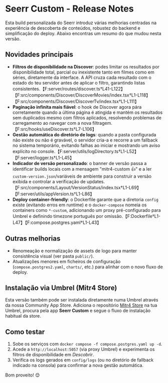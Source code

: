 # Seerr Custom - Release Notes

Esta build personalizada do Seerr introduz várias melhorias centradas na experiência de descoberta de conteúdos, robustez do backend e simplificação do deploy. Abaixo encontras um resumo do que mudou nesta versão.

## Novidades principais

- **Filtros de disponibilidade na Discover**: podes limitar os resultados por disponibilidade total, parcial ou inexistente tanto em filmes como em séries, diretamente da interface. A API cruza cada resultado com o estado do teu servidor antes de aplicar o filtro, garantindo listas consistentes.【F:server/routes/discover.ts†L41-L122】【F:src/components/Discover/DiscoverMovies/index.tsx†L1-L118】【F:src/components/Discover/DiscoverTv/index.tsx†L1-L111】
- **Paginação infinita mais fiável**: o hook de Discover agora pára corretamente quando a última página é atingida e mantém os resultados sem duplicados mesmo com filtros aplicados, resolvendo problemas de carregamento ao navegar com a nova filtragem.【F:src/hooks/useDiscover.ts†L7-L106】
- **Gestão automática do diretório de logs**: quando a pasta configurada não existe ou não é gravável, o servidor cria-a e recorre a um fallback no sistema temporário, evitando falhas ao iniciar e mostrando um aviso explícito no console.【F:server/utils/logDirectory.ts†L1-L52】【F:server/logger.ts†L1-L45】
- **Indicador de versão personalizado**: o banner de versão passa a identificar builds locais com a mensagem "mitr4-custom 👍" e a ler `custom-version.json`/variáveis de ambiente para construir a versão exibida e controlar a verificação de updates.【F:src/components/Layout/VersionStatus/index.tsx†L1-L69】【F:server/utils/appVersion.ts†L1-L86】
- **Deploy container-friendly**: o Dockerfile garante que a diretoria `config` existe (evitando erros em runtime) e o `docker-compose` nomeia os containers como `*-custom`, adicionando um proxy pré-configurado para Umbrel e definindo timezone português por omissão.【F:Dockerfile†L1-L47】【F:compose.postgres.yaml†L1-L43】

## Outras melhorias

- Renomeação e normalização de assets de logo para manter consistência visual (ver pasta `public/`).
- Atualizações menores em ficheiros de configuração (`compose.postgres2.yaml`, `charts/`, etc.) para alinhar com o novo fluxo de deploy.

## Instalação via Umbrel (Mitr4 Store)

Esta versão também pode ser instalada diretamente numa Umbrel através da nossa Community App Store. Adiciona o repositório [Mitr4 Store](https://github.com/mitrajunior/Mitr4-Store) na tua Umbrel, procura pela app **Seerr Custom** e segue o fluxo de instalação habitual da store.

## Como testar

1. Sobe os serviços com `docker compose -f compose.postgres.yaml up -d`.
2. Acede a `http://localhost:5057` (via proxy Umbrel) e experimenta os filtros de disponibilidade em *Descobrir*.
3. Verifica os logs gerados em `config/logs` (ou no diretório de fallback indicado na consola) para confirmar a nova gestão automática.

Bom proveito! 😊

